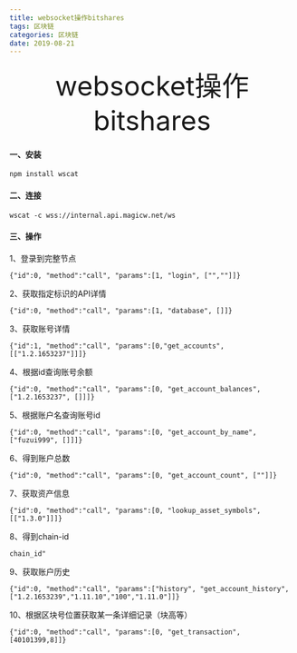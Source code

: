 ```yaml
---
title: websocket操作bitshares
tags: 区块链
categories: 区块链
date: 2019-08-21
---
```


<div align='center' ><font size='70'>websocket操作bitshares</font></div>

#### 一、安装 ####

```shell
npm install wscat
```
#### 二、连接 ####
```shell
wscat -c wss://internal.api.magicw.net/ws
```

#### 三、操作 ####
1、登录到完整节点

```shell
{"id":0, "method":"call", "params":[1, "login", ["",""]]}
```
2、获取指定标识的API详情
```shell
{"id":0, "method":"call", "params":[1, "database", []]}
```
3、获取账号详情
```shell
{"id":1, "method":"call", "params":[0,"get_accounts",[["1.2.1653237"]]]}
```
4、根据id查询账号余额
```shell
{"id":0, "method":"call", "params":[0, "get_account_balances", ["1.2.1653237", []]]}
```

5、根据账户名查询账号id
```shell
{"id":0, "method":"call", "params":[0, "get_account_by_name", ["fuzui999", []]]}
```

6、得到账户总数
```shell
{"id":0, "method":"call", "params":[0, "get_account_count", [""]]}
```
7、获取资产信息
```shell
{"id":0, "method":"call", "params":[0, "lookup_asset_symbols", [["1.3.0"]]]}
```
8、得到chain-id
```shell
chain_id"
```

9、获取账户历史
```shell
{"id":0, "method":"call", "params":["history", "get_account_history", ["1.2.1653239","1.11.10","100","1.11.0"]]}
```

10、根据区块号位置获取某一条详细记录（块高等）
```shell
{"id":0, "method":"call", "params":[0, "get_transaction", [40101399,8]]}
```


